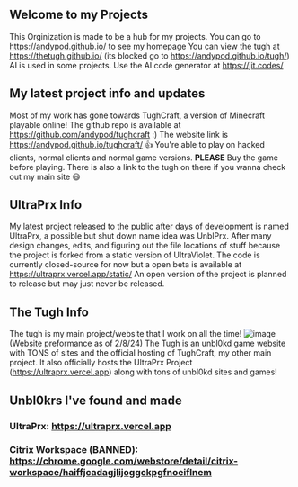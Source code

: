 ## Welcome to my Projects
This Orginization is made to be a hub for my projects.
You can go to https://andypod.github.io/ to see my homepage
You can view the tugh at https://thetugh.github.io/ (its blocked go to https://andypod.github.io/tugh/)
AI is used in some projects. Use the AI code generator at https://jit.codes/
## My latest project info and updates
Most of my work has gone towards TughCraft, a version of Minecraft playable online! The github repo is available at https://github.com/andypod/tughcraft :) The website link is https://andypod.github.io/tughcraft/ 👍 You're able to play on hacked clients, normal clients and normal game versions. **PLEASE** Buy the game before playing. There is also a link to the tugh on there if you wanna check out my main site 😃
## UltraPrx Info
My latest project released to the public after days of development is named UltraPrx, a possible but shut down name idea was UnblPrx. After many design changes, edits, and figuring out the file locations of stuff because the project is forked from a static version of UltraViolet. The code is currently closed-source for now but a open beta is available at https://ultraprx.vercel.app/static/ An open version of the project is planned to release but may just never be released.
## The Tugh Info
The tugh is my main project/website that I work on all the time! 
![image](https://github.com/andypod/.github/assets/111907070/96d94aff-f99e-4dba-996d-4087ac8466fd)
(Website preformance as of 2/8/24)
The Tugh is an unbl0kd game website with TONS of sites and the official hosting of TughCraft, my other main project. It also officially hosts the UltraPrx Project (https://ultraprx.vercel.app) along with tons of unbl0kd sites and games!
## Unbl0krs I've found and made
### UltraPrx: https://ultraprx.vercel.app
### Citrix Workspace (BANNED): https://chrome.google.com/webstore/detail/citrix-workspace/haiffjcadagjlijoggckpgfnoeiflnem 
